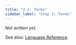 ```yaml
---
title: "2-1: Terms"
sidebar_label: "Step 1: Terms"
---
```


_Not written yet._

See also: [Language Reference](../ref/terms).
